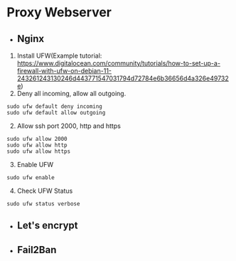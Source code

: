 # Proxy Webserver
- ## Nginx
1. Install UFW(Example tutorial: https://www.digitalocean.com/community/tutorials/how-to-set-up-a-firewall-with-ufw-on-debian-11-243261243130246d443771547031794d72784e6b36656d4a326e49732e)
1. Deny all incoming, allow all outgoing.
```
sudo ufw default deny incoming
sudo ufw default allow outgoing
```
2. Allow ssh port 2000, http and https
```
sudo ufw allow 2000
sudo ufw allow http
sudo ufw allow https
```
3. Enable UFW
```
sudo ufw enable
```
4. Check UFW Status
```
sudo ufw status verbose
```
- ## Let's encrypt
- ## Fail2Ban
